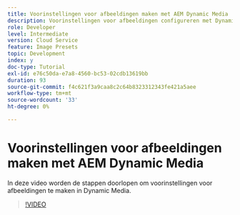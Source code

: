 ```yaml
---
title: Voorinstellingen voor afbeeldingen maken met AEM Dynamic Media
description: Voorinstellingen voor afbeeldingen configureren met Dynamic Media
role: Developer
level: Intermediate
version: Cloud Service
feature: Image Presets
topic: Development
index: y
doc-type: Tutorial
exl-id: e76c50da-e7a8-4560-bc53-02cdb13619bb
duration: 93
source-git-commit: f4c621f3a9caa8c2c64b8323312343fe421a5aee
workflow-type: tm+mt
source-wordcount: '33'
ht-degree: 0%

---
```


# Voorinstellingen voor afbeeldingen maken met AEM Dynamic Media

In deze video worden de stappen doorlopen om voorinstellingen voor afbeeldingen te maken in Dynamic Media.

>[!VIDEO](https://video.tv.adobe.com/v/335459?quality=12&learn=on)
